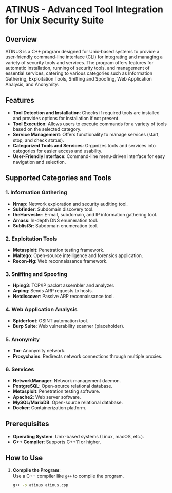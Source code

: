 # ATINUS - Advanced Tool Integration for Unix Security Suite

## Overview

ATINUS is a C++ program designed for Unix-based systems to provide a user-friendly command-line interface (CLI) for integrating and managing a variety of security tools and services. The program offers features for automatic installation, running of security tools, and management of essential services, catering to various categories such as Information Gathering, Exploitation Tools, Sniffing and Spoofing, Web Application Analysis, and Anonymity.

## Features

- **Tool Detection and Installation**: Checks if required tools are installed and provides options for installation if not present.
- **Tool Execution**: Allows users to execute commands for a variety of tools based on the selected category.
- **Service Management**: Offers functionality to manage services (start, stop, and check status).
- **Categorized Tools and Services**: Organizes tools and services into categories for easier access and usability.
- **User-Friendly Interface**: Command-line menu-driven interface for easy navigation and selection.

## Supported Categories and Tools

### 1. Information Gathering

- **Nmap**: Network exploration and security auditing tool.
- **Subfinder**: Subdomain discovery tool.
- **theHarvester**: E-mail, subdomain, and IP information gathering tool.
- **Amass**: In-depth DNS enumeration tool.
- **Sublist3r**: Subdomain enumeration tool.

### 2. Exploitation Tools

- **Metasploit**: Penetration testing framework.
- **Maltego**: Open-source intelligence and forensics application.
- **Recon-Ng**: Web reconnaissance framework.

### 3. Sniffing and Spoofing

- **Hping3**: TCP/IP packet assembler and analyzer.
- **Arping**: Sends ARP requests to hosts.
- **Netdiscover**: Passive ARP reconnaissance tool.

### 4. Web Application Analysis

- **Spiderfoot**: OSINT automation tool.
- **Burp Suite**: Web vulnerability scanner (placeholder).

### 5. Anonymity

- **Tor**: Anonymity network.
- **Proxychains**: Redirects network connections through multiple proxies.

### 6. Services

- **NetworkManager**: Network management daemon.
- **PostgreSQL**: Open-source relational database.
- **Metasploit**: Penetration testing software.
- **Apache2**: Web server software.
- **MySQL/MariaDB**: Open-source relational database.
- **Docker**: Containerization platform.

## Prerequisites

- **Operating System**: Unix-based systems (Linux, macOS, etc.).
- **C++ Compiler**: Supports C++11 or higher.

## How to Use

1. **Compile the Program**:  
   Use a C++ compiler like `g++` to compile the program.
   ```bash
   g++ -o atinus atinus.cpp
   ```
